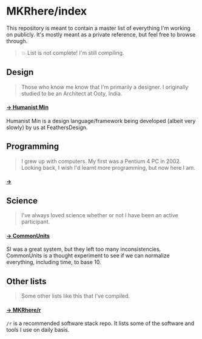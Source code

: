 # MKRhere/index

This repository is meant to contain a master list of everything I'm working on publicly. It's mostly meant as a private reference, but feel free to browse through.

> 💥 List is not complete! I'm still compiling.

## Design
> Those who know me know that I'm primarily a designer. I originally studied to be an Architect at Ooty, India.

#### [→ Humanist Min](https://github.com/feathersdesign/HumanistMin)
Humanist Min is a design language/framework being developed (albeit very slowly) by us at FeathersDesign.

## Programming
> I grew up with computers. My first was a Pentium 4 PC in 2002. Looking back, I wish I'd learnt more programming, but now here I am.

#### [→ ]()

## Science
> I've always loved science whether or not I have been an active participant.

#### [→ CommonUnits](https://github.com/commonunits/draft)
SI was a great system, but they left too many inconsistencies. CommonUnits is a thought experiment to see if we can normalize everything, including time, to base 10.

## Other lists
> Some other lists like this that I've compiled.

#### [→ MKRhere/r](https://github.com/MKRhere/r)
`/r` is a recommended software stack repo. It lists some of the software and tools I use on daily basis.
